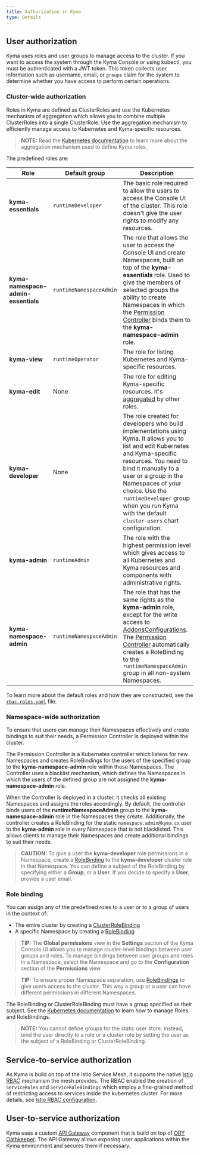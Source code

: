 ```yaml
---
title: Authorization in Kyma
type: Details
---
```


## User authorization

Kyma uses roles and user groups to manage access to the cluster. If you want to access the system through the Kyma Console or using kubectl, you must be authenticated with a JWT token. This token collects user information such as username, email, or `groups` claim for the system to determine whether you have access to perform certain operations.


### Cluster-wide authorization

Roles in Kyma are defined as ClusterRoles and use the Kubernetes mechanism of aggregation which allows you to combine multiple ClusterRoles into a single ClusterRole. Use the aggregation mechanism to efficiently manage access to Kubernetes and Kyma-specific resources.

>**NOTE:** Read the [Kubernetes documentation](https://kubernetes.io/docs/reference/access-authn-authz/rbac/#aggregated-clusterroles) to learn more about the aggregation mechanism used to define Kyma roles.

The predefined roles are:

| Role | Default group | Description |
| --- | --- | --- |
| **kyma-essentials** | `runtimeDeveloper` | The basic role required to allow the users to access the Console UI of the cluster. This role doesn't give the user rights to modify any resources. |
| **kyma-namespace-admin-essentials** | `runtimeNamespaceAdmin` | The role that allows the user to access the Console UI and create Namespaces, built on top of the **kyma-essentials** role. Used to give the members of selected groups the ability to create Namespaces in which the [Permission Controller](#details-permission-controller) binds them to the **kyma-namespace-admin** role. |
| **kyma-view** | `runtimeOperator` | The role for listing Kubernetes and Kyma-specific resources. |
| **kyma-edit** | None | The role for editing Kyma-specific resources. It's [aggregated](https://kubernetes.io/docs/reference/access-authn-authz/rbac/#aggregated-clusterroles) by other roles. |
| **kyma-developer** | None | The role created for developers who build implementations using Kyma. It allows you to list and edit Kubernetes and Kyma-specific resources. You need to bind it manually to a user or a group in the Namespaces of your choice. Use the `runtimeDeveloper` group when you run Kyma with the default `cluster-users` chart configuration. |
| **kyma-admin** | `runtimeAdmin` | The role with the highest permission level which gives access to all Kubernetes and Kyma resources and components with administrative rights. |
| **kyma-namespace-admin** | `runtimeNamespaceAdmin` | The role that has the same rights as the **kyma-admin** role, except for the write access to [AddonsConfigurations](https://kyma-project.io/docs/master/components/helm-broker#custom-resource-addons-configuration). The [Permission Controller](#details-permission-controller) automatically creates a RoleBinding to the `runtimeNamespaceAdmin` group in all non-system Namespaces. |

To learn more about the default roles and how they are constructed, see the [`rbac-roles.yaml`](https://github.com/kyma-project/kyma/blob/master/resources/cluster-users/templates/rbac-roles.yaml) file.

### Namespace-wide authorization

To ensure that users can manage their Namespaces effectively and create bindings to suit their needs, a Permission Controller is deployed within the cluster.

The Permission Controller is a Kubernetes controller which listens for new Namespaces and creates RoleBindings for the users of the specified group to the **kyma-namespace-admin** role within these Namespaces. The Controller uses a blacklist mechanism, which defines the Namespaces in which the users of the defined group are not assigned the **kyma-namespace-admin** role.
 
When the Controller is deployed in a cluster, it checks all existing Namespaces and assigns the roles accordingly.
By default, the controller binds users of the **runtimeNamespaceAdmin** group to the **kyma-namespace-admin** role in the Namespaces they create. Additionally, the controller creates a RoleBinding for the static `namespace.admin@kyma.cx` user to the **kyma-admin** role in every Namespace that is not blacklisted. This allows clients to manage their Namespaces and create additional bindings to suit their needs. 

>**CAUTION:** To give a user the **kyma-developer** role permissions in a Namespace, create a [RoleBinding](#role-binding) to the **kyma-developer** cluster role in that Namespace. You can define a subject of the RoleBinding by specifying either a **Group**, or a **User**. If you decide to specify a **User**, provide a user email. 


### Role binding

You can assign any of the predefined roles to a user or to a group of users in the context of:  
  - The entire cluster by creating a [ClusterRoleBinding](https://kubernetes.io/docs/reference/access-authn-authz/rbac/#rolebinding-and-clusterrolebinding)
  - A specific Namespace by creating a [RoleBinding](https://kubernetes.io/docs/reference/access-authn-authz/rbac/#rolebinding-and-clusterrolebinding)

>**TIP:** The **Global permissions** view in the **Settings** section of the Kyma Console UI allows you to manage cluster-level bindings between user groups and roles. To manage bindings between user groups and roles in a Namespace, select the Namespace and go to the **Configuration** section of the **Permissions** view.

>**TIP:** To ensure proper Namespace separation, use [RoleBindings](https://kubernetes.io/docs/reference/access-authn-authz/rbac/#rolebinding-and-clusterrolebinding) to give users access to the cluster. This way a group or a user can have different permissions in different Namespaces.

The RoleBinding or ClusterRoleBinding must have a group specified as their subject. See the [Kubernetes documentation](https://kubernetes.io/docs/reference/access-authn-authz/rbac/) to learn how to manage Roles and RoleBindings.

>**NOTE:** You cannot define groups for the static user store. Instead, bind the user directly to a role or a cluster role by setting the user as the subject of a RoleBinding or ClusterRoleBinding.

## Service-to-service authorization

As Kyma is build on top of the Istio Service Mesh, it supports the native [Istio RBAC](https://archive.istio.io/v1.4/docs/reference/config/security/istio.rbac.v1alpha1/) mechanism the mesh provides. The RBAC enabled the creation of `ServiceRoles` and `ServiceRoleBindings` which employ a fine-grained method of restricting access to services inside the kubernetes cluster. For more details, see [Istio RBAC configuration](/components/service-mesh/#details-istio-rbac-configuration).

## User-to-service authorization

Kyma uses a custom [API Gateway](/components/api-gateway/#overview-overview) component that is build on top of [ORY Oathkeeper](https://www.ory.sh/oathkeeper/docs/). The API Gateway allows exposing user applications within the Kyma environment and secures them if necessary.
